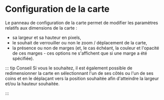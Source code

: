 # Configuration de la carte

<ZoomImg
    src="./map-configuration.png"
    alt="Panneau de configuration de la carte"
    caption="Panneau de configuration de la carte"
/>

Le panneau de configuration de la carte permet de modifier les paramètres relatifs aux dimensions de la carte :
- sa largeur et sa hauteur en pixels,
- le souhait de verrouiller ou non le zoom / déplacement de la carte,
- la présence ou non de marges (et, le cas échéant, la couleur et l'opacité de ces marges - ces options ne s'affichent que si une marge a été spécifiée).

<ZoomImg
    src="./map-configuration-margins.png"
    alt="Panneau de configuration de la carte"
    caption="Panneau de configuration de la carte (avec marges)"
/>

::: tip Conseil
Si vous le souhaitez, il est également possible de redimensionner la carte en sélectionnant l'un de ses côtés ou l'un de ses coins
et en le déplaçant vers la position souhaitée afin d'atteindre la largeur et/ou la hauteur souhaitée.

<ZoomImg
    src="./map-configuration-resize.png"
    alt="Redimensionnement de la carte"
    caption="Redimensionnement de la carte"
/>

:::
